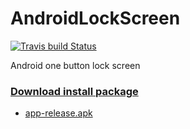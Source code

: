 # AndroidLockScreen
[![Travis build Status](https://travis-ci.org/KangLin/AndroidLockScreen.svg?branch=master)](https://travis-ci.org/KangLin/AndroidLockScreen)

Android one button lock screen

### [Download install package](https://github.com/KangLin/AndroidLockScreen/releases/latest)
+ [app-release.apk](https://github.com/KangLin/AndroidLockScreen/releases/download/v0.0.2/app-release.apk)

